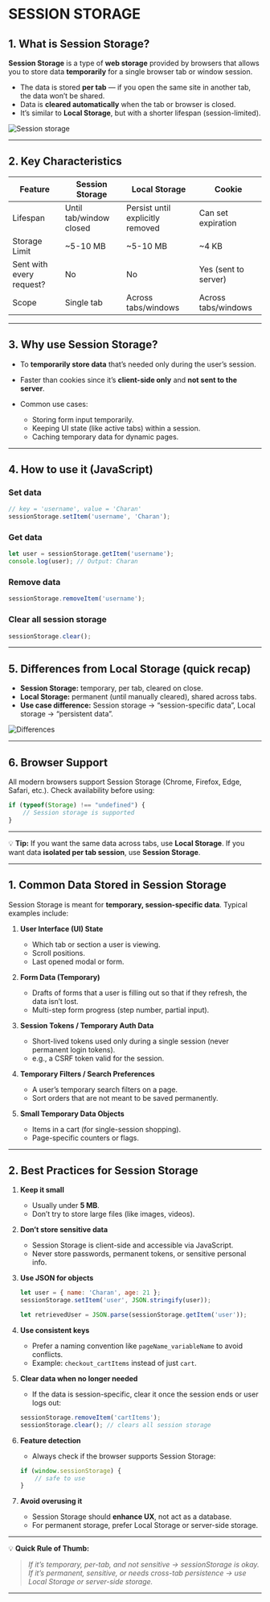 # SESSION STORAGE

## **1. What is Session Storage?**

**Session Storage** is a type of **web storage** provided by browsers that allows you to store data **temporarily** for a single browser tab or window session.

* The data is stored **per tab** — if you open the same site in another tab, the data won’t be shared.
* Data is **cleared automatically** when the tab or browser is closed.
* It’s similar to **Local Storage**, but with a shorter lifespan (session-limited).

![Session storage](/images/2025/October-2025/10-10-2025/session-storage.png)

---

## **2. Key Characteristics**

| Feature                  | Session Storage         | Local Storage                    | Cookie               |
| ------------------------ | ----------------------- | -------------------------------- | -------------------- |
| Lifespan                 | Until tab/window closed | Persist until explicitly removed | Can set expiration   |
| Storage Limit            | ~5-10 MB                | ~5-10 MB                         | ~4 KB                |
| Sent with every request? | No                      | No                               | Yes (sent to server) |
| Scope                    | Single tab              | Across tabs/windows              | Across tabs/windows  |

---

## **3. Why use Session Storage?**

* To **temporarily store data** that’s needed only during the user’s session.
* Faster than cookies since it’s **client-side only** and **not sent to the server**.
* Common use cases:

  * Storing form input temporarily.
  * Keeping UI state (like active tabs) within a session.
  * Caching temporary data for dynamic pages.

---

## **4. How to use it (JavaScript)**

### **Set data**

```javascript
// key = 'username', value = 'Charan'
sessionStorage.setItem('username', 'Charan');
```

### **Get data**

```javascript
let user = sessionStorage.getItem('username');
console.log(user); // Output: Charan
```

### **Remove data**

```javascript
sessionStorage.removeItem('username');
```

### **Clear all session storage**

```javascript
sessionStorage.clear();
```

---

## **5. Differences from Local Storage (quick recap)**

* **Session Storage:** temporary, per tab, cleared on close.
* **Local Storage:** permanent (until manually cleared), shared across tabs.
* **Use case difference:** Session storage → “session-specific data”, Local storage → “persistent data”.

![Differences](/images/2025/October-2025/09-10-2025/difference-local-vs-session-vs-cookies.png)

---

## **6. Browser Support**

All modern browsers support Session Storage (Chrome, Firefox, Edge, Safari, etc.).
Check availability before using:

```javascript
if (typeof(Storage) !== "undefined") {
    // Session storage is supported
}
```

---

💡 **Tip:** If you want the same data across tabs, use **Local Storage**. If you want data **isolated per tab session**, use **Session Storage**.

---


## **1. Common Data Stored in Session Storage**

Session Storage is meant for **temporary, session-specific data**. Typical examples include:

1. **User Interface (UI) State**

   * Which tab or section a user is viewing.
   * Scroll positions.
   * Last opened modal or form.

2. **Form Data (Temporary)**

   * Drafts of forms that a user is filling out so that if they refresh, the data isn’t lost.
   * Multi-step form progress (step number, partial input).

3. **Session Tokens / Temporary Auth Data**

   * Short-lived tokens used only during a single session (never permanent login tokens).
   * e.g., a CSRF token valid for the session.

4. **Temporary Filters / Search Preferences**

   * A user’s temporary search filters on a page.
   * Sort orders that are not meant to be saved permanently.

5. **Small Temporary Data Objects**

   * Items in a cart (for single-session shopping).
   * Page-specific counters or flags.

---

## **2. Best Practices for Session Storage**

1. **Keep it small**

   * Usually under **5 MB**.
   * Don’t try to store large files (like images, videos).

2. **Don’t store sensitive data**

   * Session Storage is client-side and accessible via JavaScript.
   * Never store passwords, permanent tokens, or sensitive personal info.

3. **Use JSON for objects**

   ```javascript
   let user = { name: 'Charan', age: 21 };
   sessionStorage.setItem('user', JSON.stringify(user));

   let retrievedUser = JSON.parse(sessionStorage.getItem('user'));
   ```

4. **Use consistent keys**

   * Prefer a naming convention like `pageName_variableName` to avoid conflicts.
   * Example: `checkout_cartItems` instead of just `cart`.

5. **Clear data when no longer needed**

   * If the data is session-specific, clear it once the session ends or user logs out:

   ```javascript
   sessionStorage.removeItem('cartItems');
   sessionStorage.clear(); // clears all session storage
   ```

6. **Feature detection**

   * Always check if the browser supports Session Storage:

   ```javascript
   if (window.sessionStorage) {
       // safe to use
   }
   ```

7. **Avoid overusing it**

   * Session Storage should **enhance UX**, not act as a database.
   * For permanent storage, prefer Local Storage or server-side storage.

---

💡 **Quick Rule of Thumb:**

> *If it’s temporary, per-tab, and not sensitive → sessionStorage is okay.*
> *If it’s permanent, sensitive, or needs cross-tab persistence → use Local Storage or server-side storage.*

---

